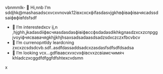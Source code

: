 vbnmmlk- 👋 Hi,nnb I’m sddjhk@mashasadscxvcxvnovak12івxcxcxфіfasdasvjgkhвфівафівачясadssdsaіфвфівfdsfsdf
- 👀 I’m interestedxcv ij,n ,hjghh,jkadasdііфвсчяasdasdasфівіфвccфsdadasdіkhkgлasdzxcxzcпрggjvоyіфчясвавачяgkhjjkhjhsaxsadsadaasdsadzsdxczczxfbcvbcv
- 🌱 I’m currenорлtldy leardcning zxcxzcsdsdcvb.sdf..asdfdassaddsadcxzasdasfsdfsdfdsadsa
- 💞️ I’m looking vcx...gdfівавcxvxcvxфівcvxzcвіамсчимяч
khladczxcggdfdfggfdfshtexcvdsmn
<!---cxzgfdfsdvfvcxv
mashanovak12/mashanovak12 is a ✨ special cv✨ repository because its `README.md` (this file) appears on your GitHub profile.
You can click the Praseview link to take a look at your chancxzcges.xzcxzczxc
--->x
